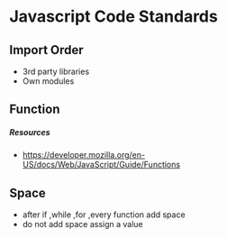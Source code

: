 # Javascript Code Standards

## Import Order
 - 3rd party libraries
 - Own modules
## Function
##### Resources
 - https://developer.mozilla.org/en-US/docs/Web/JavaScript/Guide/Functions
## Space
 - after if ,while ,for ,every function add space 
 - do not add space assign a value
